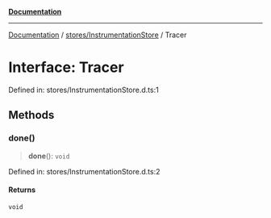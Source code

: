 [**Documentation**](../../../index.md)

***

[Documentation](../../../index.md) / [stores/InstrumentationStore](../index.md) / Tracer

# Interface: Tracer

Defined in: stores/InstrumentationStore.d.ts:1

## Methods

### done()

> **done**(): `void`

Defined in: stores/InstrumentationStore.d.ts:2

#### Returns

`void`
